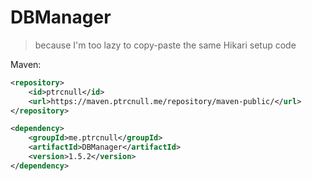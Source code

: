 # DBManager

> because I'm too lazy to copy-paste the same Hikari setup code


Maven:

```xml
<repository>
    <id>ptrcnull</id>
    <url>https://maven.ptrcnull.me/repository/maven-public/</url>
</repository>

<dependency>
    <groupId>me.ptrcnull</groupId>
    <artifactId>DBManager</artifactId>
    <version>1.5.2</version>
</dependency>
```
